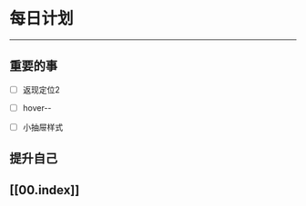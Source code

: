 
# 每日计划
---
## 重要的事

- [ ]  返现定位2
- [ ]  hover--
- [ ]  小抽屉样式



## 提升自己

  



## [[00.index]]










